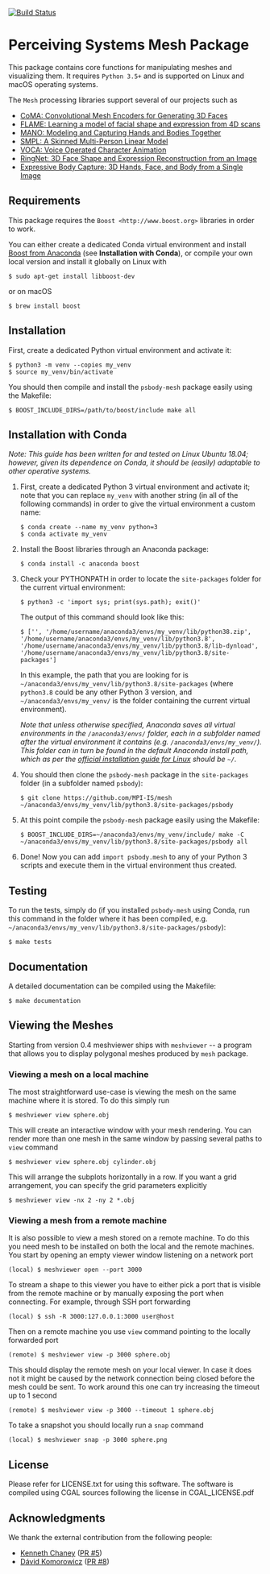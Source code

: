 [![Build Status](
    https://raw.githubusercontent.com/MPI-IS-BambooAgent/sw_badges/master/badges/plans/ps-body-mesh/tag.svg?sanitize=true)](
        https://atlas.is.localnet/bamboo/browse/PS-FMP/latest)

Perceiving Systems Mesh Package
===============================

This package contains core functions for manipulating meshes and
visualizing them.  It requires ``Python 3.5+`` and is supported on
Linux and macOS operating systems.

The ``Mesh`` processing libraries support several of our projects such as
* [CoMA: Convolutional Mesh Encoders for Generating 3D Faces](http://coma.is.tue.mpg.de/)
* [FLAME: Learning a model of facial shape and expression from 4D scans](http://flame.is.tue.mpg.de/)
* [MANO: Modeling and Capturing Hands and Bodies Together](http://mano.is.tue.mpg.de/)
* [SMPL: A Skinned Multi-Person Linear Model](http://smpl.is.tue.mpg.de/)
* [VOCA: Voice Operated Character Animation](https://github.com/TimoBolkart/voca)
* [RingNet: 3D Face Shape and Expression Reconstruction from an Image](https://github.com/soubhiksanyal/RingNet)
* [Expressive Body Capture: 3D Hands, Face, and Body from a Single Image](https://smpl-x.is.tue.mpg.de/)

Requirements
------------

This package requires the `Boost <http://www.boost.org>` libraries in order to work.

You can either create a dedicated Conda virtual environment and install [Boost from Anaconda](https://anaconda.org/anaconda/boost) (see **Installation with Conda**), or compile your own local version and install it globally on Linux with

```
$ sudo apt-get install libboost-dev
```

or on macOS

```
$ brew install boost
```

Installation
------------

First, create a dedicated Python virtual environment and activate it:

```
$ python3 -m venv --copies my_venv
$ source my_venv/bin/activate
```

You should then compile and install the ``psbody-mesh`` package easily
using the Makefile:

```
$ BOOST_INCLUDE_DIRS=/path/to/boost/include make all
```

Installation with Conda
------------

*Note: This guide has been written for and tested on Linux Ubuntu 18.04; however, given its dependence on Conda, it should be (easily) adaptable to other operative systems.*

1. First, create a dedicated Python 3 virtual environment and activate it; note that  you can replace ``my_venv`` with another string (in all of the following commands) in order to give the virtual environment a custom name:
    
    ```
    $ conda create --name my_venv python=3
    $ conda activate my_venv
    ```

2. Install the Boost libraries through an Anaconda package:
    
    ```
    $ conda install -c anaconda boost
    ```

3. Check your PYTHONPATH in order to locate the ``site-packages`` folder for the current virtual environment:

    ```
    $ python3 -c 'import sys; print(sys.path); exit()'
    ```
   
   The output of this command should look like this:
   ```
   $ ['', '/home/username/anaconda3/envs/my_venv/lib/python38.zip', '/home/username/anaconda3/envs/my_venv/lib/python3.8', '/home/username/anaconda3/envs/my_venv/lib/python3.8/lib-dynload', '/home/username/anaconda3/envs/my_venv/lib/python3.8/site-packages']
    ```
   
    In this example, the path that you are looking for is ``~/anaconda3/envs/my_venv/lib/python3.8/site-packages`` (where ``python3.8`` could be any other Python 3 version, and ``~/anaconda3/envs/my_venv/`` is the folder containing the current virtual environment).
    
    *Note that unless otherwise specified, Anaconda saves all virtual environments in the ``/anaconda3/envs/`` folder, each in a subfolder named after the virtual environment it contains (e.g. ``/anaconda3/envs/my_venv/``). This folder can in turn be found in the default Anaconda install path, which as per the [official installation guide for Linux](https://docs.anaconda.com/anaconda/install/linux/#) should be ``~/``.*

4. You should then clone the ``psbody-mesh`` package in the ``site-packages`` folder (in a subfolder named ``psbody``):
    
    ```
    $ git clone https://github.com/MPI-IS/mesh ~/anaconda3/envs/my_venv/lib/python3.8/site-packages/psbody
    ```

5. At this point compile the ``psbody-mesh`` package easily using the Makefile:
    
    ```
    $ BOOST_INCLUDE_DIRS=~/anaconda3/envs/my_venv/include/ make -C ~/anaconda3/envs/my_venv/lib/python3.8/site-packages/psbody all
    ```

6. Done! Now you can add ``import psbody.mesh`` to any of your Python 3 scripts and execute them in the virtual environment thus created.

Testing
-------

To run the tests, simply do (if you installed ``psbody-mesh`` using Conda, run this command in the folder where it has been compiled, e.g. ``~/anaconda3/envs/my_venv/lib/python3.8/site-packages/psbody``):

```
$ make tests
```

Documentation
-------------

A detailed documentation can be compiled using the Makefile:

```
$ make documentation
```

Viewing the Meshes
------------------

Starting from version 0.4 meshviewer ships with `meshviewer` -- a
program that allows you to display polygonal meshes produced by `mesh`
package.

### Viewing a mesh on a local machine

The most straightforward use-case is viewing the mesh on the same
machine where it is stored.  To do this simply run

```
$ meshviewer view sphere.obj
```

This will create an interactive window with your mesh rendering.  You
can render more than one mesh in the same window by passing several
paths to `view` command

```
$ meshviewer view sphere.obj cylinder.obj
```

This will arrange the subplots horizontally in a row.  If you want a
grid arrangement, you can specify the grid parameters explicitly

```
$ meshviewer view -nx 2 -ny 2 *.obj
```

### Viewing a mesh from a remote machine

It is also possible to view a mesh stored on a remote machine.  To do
this you need mesh to be installed on both the local and the remote
machines.  You start by opening an empty viewer window listening on a
network port

```
(local) $ meshviewer open --port 3000
```

To stream a shape to this viewer you have to either pick a port that
is visible from the remote machine or by manually exposing the port
when connecting.  For example, through SSH port forwarding

```
(local) $ ssh -R 3000:127.0.0.1:3000 user@host
```

Then on a remote machine you use `view` command pointing to the
locally forwarded port

```
(remote) $ meshviewer view -p 3000 sphere.obj
```

This should display the remote mesh on your local viewer. In case it
does not it might be caused by the network connection being closed
before the mesh could be sent. To work around this one can try
increasing the timeout up to 1 second

```
(remote) $ meshviewer view -p 3000 --timeout 1 sphere.obj
```

To take a snapshot you should locally run a `snap` command

```
(local) $ meshviewer snap -p 3000 sphere.png
```

License
-------

Please refer for LICENSE.txt for using this software. The software is
compiled using CGAL sources following the license in CGAL_LICENSE.pdf

Acknowledgments
---------------

We thank the external contribution from the following people:
* [Kenneth Chaney](https://github.com/k-chaney)  ([PR #5](https://github.com/MPI-IS/mesh/pull/5))
* [Dávid Komorowicz](https://github.com/Dawars) ([PR #8](https://github.com/MPI-IS/mesh/pull/8))
